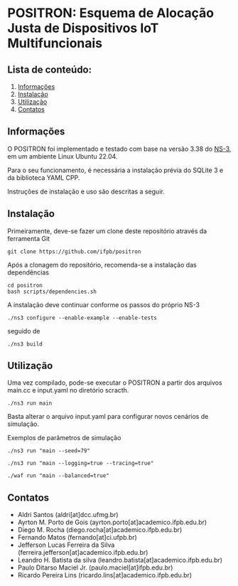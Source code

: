 
POSITRON: Esquema de Alocação Justa de Dispositivos IoT Multifuncionais
================================

## Lista de conteúdo:

1) [Informações](#informações)
2) [Instalação](#instalação)
3) [Utilização](#utilização)
4) [Contatos](#contatos)

## Informações

O POSITRON foi implementado e testado com base na versão 3.38 do [NS-3](https://www.nsnam.org), em um ambiente Linux Ubuntu 22.04.

Para o seu funcionamento, é necessária a instalação prévia do SQLite 3 e da biblioteca YAML CPP.

Instruções de instalação e uso são descritas a seguir.

## Instalação

Primeiramente, deve-se fazer um clone deste repositório através da ferramenta Git

```shell
git clone https://github.com/ifpb/positron
```

Após a clonagem do repositório, recomenda-se a instalação das dependências

```shell
cd positron 
bash scripts/dependencies.sh
```

A instalação deve continuar conforme os passos do próprio NS-3

```shell
./ns3 configure --enable-example --enable-tests
```

seguido de

```shell
./ns3 build
```

## Utilização

Uma vez compilado, pode-se executar o POSITRON a partir dos arquivos main.cc e input.yaml no diretório scracth.

```shell
./ns3 run main 
```

Basta alterar o arquivo input.yaml para configurar novos cenários de simulação.

Exemplos de parâmetros de simulação

```shell
./ns3 run "main --seed=79" 
```

```shell
./ns3 run "main --logging=true --tracing=true"
```

```shell
./waf run "main --balanced=true"
```

## Contatos

* Aldri Santos (aldri[at]dcc.ufmg.br)
* Ayrton M. Porto de Gois (ayrton.porto[at]academico.ifpb.edu.br)
* Diego M. Rocha (diego.rocha[at]academico.ifpb.edu.br)
* Fernando Matos (fernando[at]ci.ufpb.br)
* Jefferson Lucas Ferreira da Silva (ferreira.jefferson[at]academico.ifpb.edu.br)
* Leandro H. Batista da silva (leandro.batista[at]academico.ifpb.edu.br)
* Paulo Ditarso Maciel Jr. (paulo.maciel[at]ifpb.edu.br)
* Ricardo Pereira Lins (ricardo.lins[at]academico.ifpb.edu.br)
